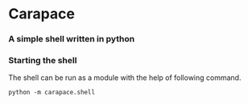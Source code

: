 # Carapace

### A simple shell written in python


### Starting the shell
The shell can be run as a module with the help of following command.

    python -m carapace.shell

